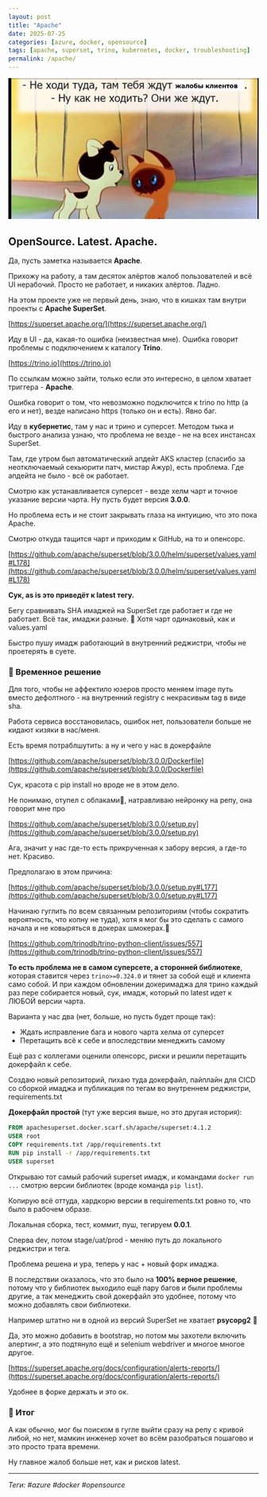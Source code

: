 ```yaml
---
layout: post
title: "Apache"
date: 2025-07-25
categories: [azure, docker, opensource]
tags: [apache, superset, trino, kubernetes, docker, troubleshooting]
permalink: /apache/
---
```


![Apache SuperSet Logo](/images/2025-07-25-apache.jpg)

## OpenSource. Latest. Apache.

Да, пусть заметка называется **Apache**.

Прихожу на работу, а там десяток алёртов жалоб пользователей и всё UI нерабочий. Просто не работает, и никаких алёртов. Ладно.

На этом проекте уже не первый день, знаю, что в кишках там внутри проекты с **Apache SuperSet**.

[https://superset.apache.org/](https://superset.apache.org/)

Иду в UI - да, какая-то ошибка (неизвестная мне). Ошибка говорит проблемы с подключением к каталогу **Trino**.

[https://trino.io](https://trino.io)

По ссылкам можно зайти, только если это интересно, в целом хватает триггера - **Apache**.


Ошибка говорит о том, что невозможно подключится к trino по http (а его и нет), везде написано https (только он и есть). Явно баг.

Иду в **кубернетис**, там у нас и трино и суперсет. Методом тыка и быстрого анализа узнаю, что проблема не везде - не на всех инстансах SuperSet.

Там, где утром был автоматический апдейт AKS кластер (спасибо за неотключаемый секьюрити патч, мистар Ажур), есть проблема. Где апдейта не было - всё ок работает.


Смотрю как устанавливается суперсет - везде хелм чарт и точное указание версии чарта. Ну пусть будет версия **3.0.0**.

Но проблема есть и не стоит закрывать глаза на интуицию, что это пока Apache.

Смотрю откуда тащится чарт и приходим к GitHub, на то и опенсорс.

[https://github.com/apache/superset/blob/3.0.0/helm/superset/values.yaml#L178](https://github.com/apache/superset/blob/3.0.0/helm/superset/values.yaml#L178)

**Сук, as is это приведёт к latest тегу.**

Бегу сравнивать SHA имаджей на SuperSet где работает и где не работает. Всё так, имаджи разные. 🤡 Хотя чарт одинаковый, как и values.yaml

Быстро пушу имадж работающий в внутренний реджистри, чтобы не проетерять в суете.

### 🚀 Временное решение

Для того, чтобы не аффектило юзеров просто меняем image путь вместо дефолтного - на внутренний registry с некрасивым tag в виде sha.

Работа сервиса восстановилась, ошибок нет, пользователи больше не кидают кизяки в нас/меня.


Есть время потраблшутить: а ну и чего у нас в докерфайле

[https://github.com/apache/superset/blob/3.0.0/Dockerfile](https://github.com/apache/superset/blob/3.0.0/Dockerfile)

Сук, красота с pip install но вроде не в этом дело.

Не понимаю, отупел с облаками🐒, натравливаю нейронку на репу, она говорит мне про

[https://github.com/apache/superset/blob/3.0.0/setup.py](https://github.com/apache/superset/blob/3.0.0/setup.py)

Ага, значит у нас где-то есть прикрученная к забору версия, а где-то нет. Красиво.

Предполагаю в этом причина:

[https://github.com/apache/superset/blob/3.0.0/setup.py#L177](https://github.com/apache/superset/blob/3.0.0/setup.py#L177)


Начинаю гуглить по всем связанным репозиториям (чтобы сократить вероятность, что копну не туда), хотя я мог бы это сделать с самого начала и не ковыряться в докерах шмокерах.🤡

[https://github.com/trinodb/trino-python-client/issues/557](https://github.com/trinodb/trino-python-client/issues/557)

**То есть проблема не в самом суперсете, а сторонней библиотеке**, которая ставится через `trino>=0.324.0` и тянет за собой ещё и клиента само собой. И при каждом обновлении докеримаджа для трино каждый раз пере собирается новый, сук, имадж, который по latest идет к ЛЮБОЙ версии чарта.


Варианта у нас два (нет, больше, но пусть будет проще так):
- Ждать исправление бага и нового чарта хелма от суперсет
- Перетащить всё к себе и впоследствии менеджить самому

Ещё раз с коллегами оценили опенсорс, риски и решили перетащить докерфайл к себе.


Создаю новый репозиторий, пихаю туда докерфайл, пайплайн для CICD со сборкой имаджа и публикация по тегам во внутреннем реджистри, requirements.txt

**Докерфайл простой** (тут уже версия выше, но это другая история):

```Dockerfile
FROM apachesuperset.docker.scarf.sh/apache/superset:4.1.2
USER root
COPY requirements.txt /app/requirements.txt
RUN pip install -r /app/requirements.txt
USER superset
```

Открываю тот самый рабочий superset имадж, и командами `docker run ...` смотрю версии библиотек (вроде команда `pip list`).

Копирую всё оттуда, хардкорю версии в requirements.txt ровно то, что было в рабочем образе.

Локальная сборка, тест, коммит, пуш, тегируем **0.0.1**.


Сперва dev, потом stage/uat/prod - меняю путь до локального реджистри и тега.

Проблема решена и ура, теперь у нас + новый форк имаджа.


В последствии оказалось, что это было на **100% верное решение**, потому что у библиотек выходило ещё пару багов и были проблемы другие, а так менеджить свой докерфайл это удобнее, потому что можно добавлять свои библиотеки.

Например штатно ни в одной из версий SuperSet не хватает **psycopg2** 🐒

Да, это можно добавить в bootstrap, но потом мы захотели включить алертинг, а это подтянуло ещё и selenium webdriver и многое многое другое.

[https://superset.apache.org/docs/configuration/alerts-reports/](https://superset.apache.org/docs/configuration/alerts-reports/)

Удобнее в форке держать и это ок.

### 🎯 Итог

А как обычно, мог бы поиском в гугле выйти сразу на репу с кривой либой, но нет, мамкин инженер хочет во всём разобраться пошагово и это просто трата времени.

Ну главное жалоб больше нет, как и рисков latest.

---

*Теги: #azure #docker #opensource* 